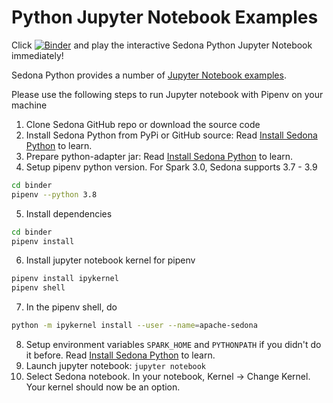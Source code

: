 # Python Jupyter Notebook Examples

Click [![Binder](https://mybinder.org/badge_logo.svg)](https://mybinder.org/v2/gh/apache/incubator-sedona/HEAD?filepath=binder) and play the interactive Sedona Python Jupyter Notebook immediately!

Sedona Python provides a number of [Jupyter Notebook examples](https://github.com/apache/incubator-sedona/blob/master/binder/).


Please use the following steps to run Jupyter notebook with Pipenv on your machine

1. Clone Sedona GitHub repo or download the source code
2. Install Sedona Python from PyPi or GitHub source: Read [Install Sedona Python](/setup/install-python/#install-sedona) to learn.
3. Prepare python-adapter jar: Read [Install Sedona Python](/setup/install-python/#prepare-python-adapter-jar) to learn.
4. Setup pipenv python version. For Spark 3.0, Sedona supports 3.7 - 3.9
```bash
cd binder
pipenv --python 3.8
```
5. Install dependencies
```bash
cd binder
pipenv install
```
6. Install jupyter notebook kernel for pipenv
```bash
pipenv install ipykernel
pipenv shell
```
7. In the pipenv shell, do
```bash
python -m ipykernel install --user --name=apache-sedona
```
8. Setup environment variables `SPARK_HOME` and `PYTHONPATH` if you didn't do it before. Read [Install Sedona Python](/setup/install-python/#setup-environment-variables) to learn.
9. Launch jupyter notebook: `jupyter notebook`
10. Select Sedona notebook. In your notebook, Kernel -> Change Kernel. Your kernel should now be an option.